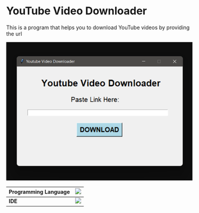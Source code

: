 # YouTube Video Downloader


This is a program that helps you to download YouTube videos by providing the url

<img src="https://github.com/GayathmiKariyapperuma/YouTube-video-downloader/blob/master/ytd.png?raw=true" width="500"/>

Programming Language | <img src= "https://img.shields.io/badge/Python-FFD43B?style=for-the-badge&logo=python&logoColor=darkblue" />
------------- | -------------
<strong>IDE</strong> | <img src= "https://img.shields.io/badge/Visual_Studio_Code-0078D4?style=for-the-badge&logo=visual%20studio%20code&logoColor=white" />

